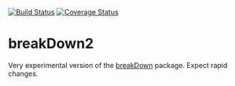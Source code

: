 [![Build Status](https://api.travis-ci.org/pbiecek/breakDown2.png)](https://travis-ci.org/pbiecek/breakDown2)
[![Coverage
Status](https://img.shields.io/codecov/c/github/pbiecek/breakDown2/master.svg)](https://codecov.io/github/pbiecek/breakDown2?branch=master)

# breakDown2

Very experimental version of the [breakDown](https://github.com/pbiecek/breakDown) package. 
Expect rapid changes.



